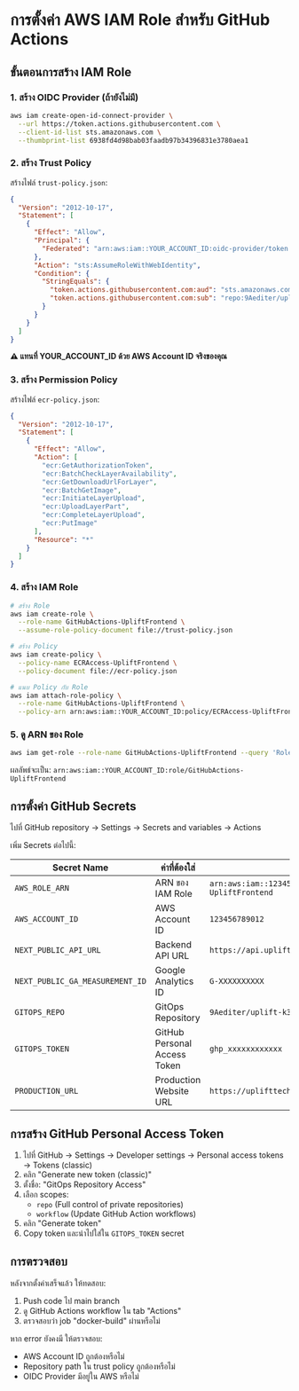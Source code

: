# การตั้งค่า AWS IAM Role สำหรับ GitHub Actions

## ขั้นตอนการสร้าง IAM Role

### 1. สร้าง OIDC Provider (ถ้ายังไม่มี)

```bash
aws iam create-open-id-connect-provider \
  --url https://token.actions.githubusercontent.com \
  --client-id-list sts.amazonaws.com \
  --thumbprint-list 6938fd4d98bab03faadb97b34396831e3780aea1
```

### 2. สร้าง Trust Policy

สร้างไฟล์ `trust-policy.json`:

```json
{
  "Version": "2012-10-17",
  "Statement": [
    {
      "Effect": "Allow",
      "Principal": {
        "Federated": "arn:aws:iam::YOUR_ACCOUNT_ID:oidc-provider/token.actions.githubusercontent.com"
      },
      "Action": "sts:AssumeRoleWithWebIdentity",
      "Condition": {
        "StringEquals": {
          "token.actions.githubusercontent.com:aud": "sts.amazonaws.com",
          "token.actions.githubusercontent.com:sub": "repo:9Aediter/uplift-web-frontend:ref:refs/heads/main"
        }
      }
    }
  ]
}
```

**⚠️ แทนที่ YOUR_ACCOUNT_ID ด้วย AWS Account ID จริงของคุณ**

### 3. สร้าง Permission Policy

สร้างไฟล์ `ecr-policy.json`:

```json
{
  "Version": "2012-10-17",
  "Statement": [
    {
      "Effect": "Allow",
      "Action": [
        "ecr:GetAuthorizationToken",
        "ecr:BatchCheckLayerAvailability",
        "ecr:GetDownloadUrlForLayer",
        "ecr:BatchGetImage",
        "ecr:InitiateLayerUpload",
        "ecr:UploadLayerPart",
        "ecr:CompleteLayerUpload",
        "ecr:PutImage"
      ],
      "Resource": "*"
    }
  ]
}
```

### 4. สร้าง IAM Role

```bash
# สร้าง Role
aws iam create-role \
  --role-name GitHubActions-UpliftFrontend \
  --assume-role-policy-document file://trust-policy.json

# สร้าง Policy
aws iam create-policy \
  --policy-name ECRAccess-UpliftFrontend \
  --policy-document file://ecr-policy.json

# แนบ Policy กับ Role
aws iam attach-role-policy \
  --role-name GitHubActions-UpliftFrontend \
  --policy-arn arn:aws:iam::YOUR_ACCOUNT_ID:policy/ECRAccess-UpliftFrontend
```

### 5. ดู ARN ของ Role

```bash
aws iam get-role --role-name GitHubActions-UpliftFrontend --query 'Role.Arn' --output text
```

ผลลัพธ์จะเป็น: `arn:aws:iam::YOUR_ACCOUNT_ID:role/GitHubActions-UpliftFrontend`

## การตั้งค่า GitHub Secrets

ไปที่ GitHub repository → Settings → Secrets and variables → Actions

เพิ่ม Secrets ต่อไปนี้:

| Secret Name | ค่าที่ต้องใส่ | ตัวอย่าง |
|-------------|-------------|----------|
| `AWS_ROLE_ARN` | ARN ของ IAM Role | `arn:aws:iam::123456789012:role/GitHubActions-UpliftFrontend` |
| `AWS_ACCOUNT_ID` | AWS Account ID | `123456789012` |
| `NEXT_PUBLIC_API_URL` | Backend API URL | `https://api.uplifttech.store` |
| `NEXT_PUBLIC_GA_MEASUREMENT_ID` | Google Analytics ID | `G-XXXXXXXXXX` |
| `GITOPS_REPO` | GitOps Repository | `9Aediter/uplift-k3s-gitops` |
| `GITOPS_TOKEN` | GitHub Personal Access Token | `ghp_xxxxxxxxxxxx` |
| `PRODUCTION_URL` | Production Website URL | `https://uplifttech.store` |

## การสร้าง GitHub Personal Access Token

1. ไปที่ GitHub → Settings → Developer settings → Personal access tokens → Tokens (classic)
2. คลิก "Generate new token (classic)"
3. ตั้งชื่อ: "GitOps Repository Access"
4. เลือก scopes:
   - `repo` (Full control of private repositories)
   - `workflow` (Update GitHub Action workflows)
5. คลิก "Generate token"
6. Copy token และนำไปใส่ใน `GITOPS_TOKEN` secret

## การตรวจสอบ

หลังจากตั้งค่าเสร็จแล้ว ให้ทดสอบ:

1. Push code ไป main branch
2. ดู GitHub Actions workflow ใน tab "Actions"
3. ตรวจสอบว่า job "docker-build" ผ่านหรือไม่

หาก error ยังคงมี ให้ตรวจสอบ:
- AWS Account ID ถูกต้องหรือไม่
- Repository path ใน trust policy ถูกต้องหรือไม่
- OIDC Provider มีอยู่ใน AWS หรือไม่